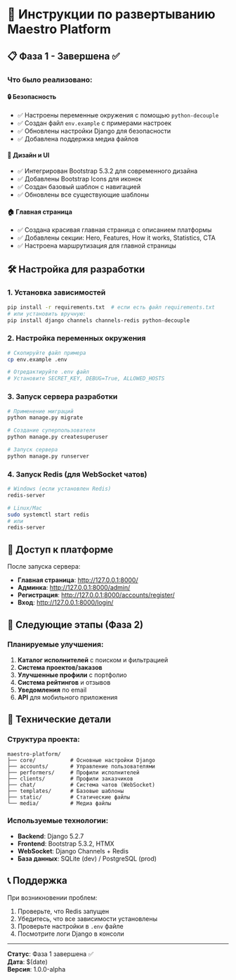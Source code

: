 # 🚀 Инструкции по развертыванию Maestro Platform

## 📋 Фаза 1 - Завершена ✅

### Что было реализовано:

#### 🔒 **Безопасность**
- ✅ Настроены переменные окружения с помощью `python-decouple`
- ✅ Создан файл `env.example` с примерами настроек
- ✅ Обновлены настройки Django для безопасности
- ✅ Добавлена поддержка медиа файлов

#### 🎨 **Дизайн и UI**
- ✅ Интегрирован Bootstrap 5.3.2 для современного дизайна
- ✅ Добавлены Bootstrap Icons для иконок
- ✅ Создан базовый шаблон с навигацией
- ✅ Обновлены все существующие шаблоны

#### 🏠 **Главная страница**
- ✅ Создана красивая главная страница с описанием платформы
- ✅ Добавлены секции: Hero, Features, How it works, Statistics, CTA
- ✅ Настроена маршрутизация для главной страницы

## 🛠 **Настройка для разработки**

### 1. Установка зависимостей
```bash
pip install -r requirements.txt  # если есть файл requirements.txt
# или установить вручную:
pip install django channels channels-redis python-decouple
```

### 2. Настройка переменных окружения
```bash
# Скопируйте файл примера
cp env.example .env

# Отредактируйте .env файл
# Установите SECRET_KEY, DEBUG=True, ALLOWED_HOSTS
```

### 3. Запуск сервера разработки
```bash
# Применение миграций
python manage.py migrate

# Создание суперпользователя
python manage.py createsuperuser

# Запуск сервера
python manage.py runserver
```

### 4. Запуск Redis (для WebSocket чатов)
```bash
# Windows (если установлен Redis)
redis-server

# Linux/Mac
sudo systemctl start redis
# или
redis-server
```

## 📱 **Доступ к платформе**

После запуска сервера:
- **Главная страница**: http://127.0.0.1:8000/
- **Админка**: http://127.0.0.1:8000/admin/
- **Регистрация**: http://127.0.0.1:8000/accounts/register/
- **Вход**: http://127.0.0.1:8000/login/

## 🎯 **Следующие этапы (Фаза 2)**

### Планируемые улучшения:
1. **Каталог исполнителей** с поиском и фильтрацией
2. **Система проектов/заказов**
3. **Улучшенные профили** с портфолио
4. **Система рейтингов** и отзывов
5. **Уведомления** по email
6. **API** для мобильного приложения

## 🔧 **Технические детали**

### Структура проекта:
```
maestro-platform/
├── core/           # Основные настройки Django
├── accounts/       # Управление пользователями
├── performers/     # Профили исполнителей
├── clients/        # Профили заказчиков
├── chat/           # Система чатов (WebSocket)
├── templates/      # Базовые шаблоны
├── static/         # Статические файлы
└── media/          # Медиа файлы
```

### Используемые технологии:
- **Backend**: Django 5.2.7
- **Frontend**: Bootstrap 5.3.2, HTMX
- **WebSocket**: Django Channels + Redis
- **База данных**: SQLite (dev) / PostgreSQL (prod)

## 📞 **Поддержка**

При возникновении проблем:
1. Проверьте, что Redis запущен
2. Убедитесь, что все зависимости установлены
3. Проверьте настройки в `.env` файле
4. Посмотрите логи Django в консоли

---

**Статус**: Фаза 1 завершена ✅  
**Дата**: $(date)  
**Версия**: 1.0.0-alpha
